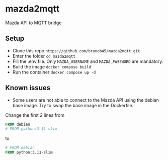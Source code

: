 # mazda2mqtt
Mazda API to MQTT bridge

## Setup
- Clone this repo `https://github.com/brunob45/mazda2mqtt.git`
- Enter the folder `cd mazda2mqtt`
- Fill the .env file. Only `MAZDA_USERNAME` and `MAZDA_PASSWORD` are mandatory.
- Build the image `docker compose build`
- Run the container `docker compose up -d`

## Known issues
- Some users are not able to connect to the Mazda API using the debian base image.
Try to swap the base image in the Dockerfile.

Change the first 2 lines from

```dockerfile
FROM debian
# FROM python:3.11-slim
```

to

```dockerfile
# FROM debian
FROM python:3.11-slim
```